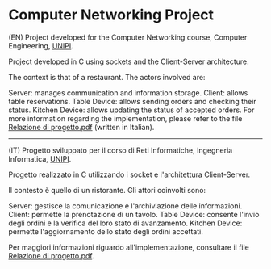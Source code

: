 # Computer Networking Project

(EN)
Project developed for the Computer Networking course, Computer Engineering, [UNIPI](https://github.com/Unipisa).

Project developed in C using sockets and the Client-Server architecture.

The context is that of a restaurant. The actors involved are:

Server: manages communication and information storage.
Client: allows table reservations.
Table Device: allows sending orders and checking their status.
Kitchen Device: allows updating the status of accepted orders.
For more information regarding the implementation, please refer to the file [Relazione di progetto.pdf](https://github.com/dario-antonio-lassoni/computer-networking-project/blob/main/Relazione%20di%20progetto.pdf) (written in Italian).

_________________________________________________________________________________________________________________________

(IT)
Progetto sviluppato per il corso di Reti Informatiche, Ingegneria Informatica, [UNIPI](https://github.com/Unipisa).

Progetto realizzato in C utilizzando i socket e l'architettura Client-Server.

Il contesto è quello di un ristorante. Gli attori coinvolti sono:

Server: gestisce la comunicazione e l'archiviazione delle informazioni.
Client: permette la prenotazione di un tavolo.
Table Device: consente l'invio degli ordini e la verifica del loro stato di avanzamento.
Kitchen Device: permette l'aggiornamento dello stato degli ordini accettati.

Per maggiori informazioni riguardo all'implementazione, consultare il file [Relazione di progetto.pdf](https://github.com/dario-antonio-lassoni/computer-networking-project/blob/main/Relazione%20di%20progetto.pdf).
